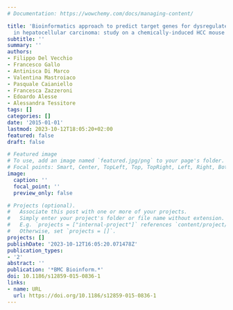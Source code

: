 ```yaml
---
# Documentation: https://wowchemy.com/docs/managing-content/

title: 'Bioinformatics approach to predict target genes for dysregulated microRNAs
  in hepatocellular carcinoma: study on a chemically-induced HCC mouse model'
subtitle: ''
summary: ''
authors:
- Filippo Del Vecchio
- Francesco Gallo
- Antinisca Di Marco
- Valentina Mastroiaco
- Pasquale Caianiello
- Francesca Zazzeroni
- Edoardo Alesse
- Alessandra Tessitore
tags: []
categories: []
date: '2015-01-01'
lastmod: 2023-10-12T18:05:20+02:00
featured: false
draft: false

# Featured image
# To use, add an image named `featured.jpg/png` to your page's folder.
# Focal points: Smart, Center, TopLeft, Top, TopRight, Left, Right, BottomLeft, Bottom, BottomRight.
image:
  caption: ''
  focal_point: ''
  preview_only: false

# Projects (optional).
#   Associate this post with one or more of your projects.
#   Simply enter your project's folder or file name without extension.
#   E.g. `projects = ["internal-project"]` references `content/project/deep-learning/index.md`.
#   Otherwise, set `projects = []`.
projects: []
publishDate: '2023-10-12T16:05:20.071478Z'
publication_types:
- '2'
abstract: ''
publication: '*BMC Bioinform.*'
doi: 10.1186/s12859-015-0836-1
links:
- name: URL
  url: https://doi.org/10.1186/s12859-015-0836-1
---
```

